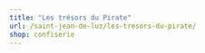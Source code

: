 ```yaml
---
title: "Les trésors du Pirate"
url: /saint-jean-de-luz/les-tresors-du-pirate/
shop: confiserie
---
```

